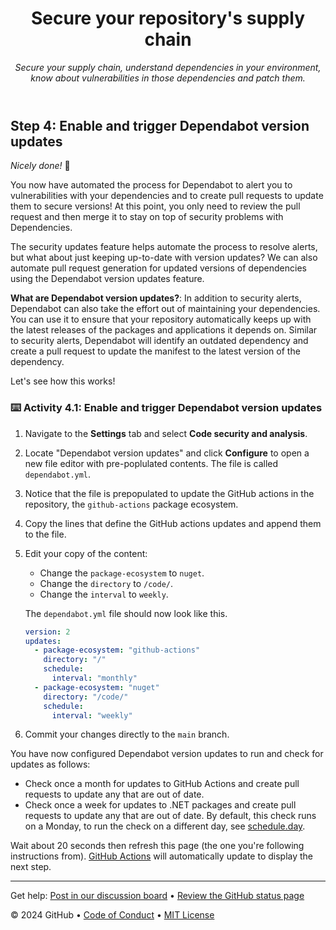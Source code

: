 <header>

<!--
  <<< Author notes: Course header >>>
  Include a 1280×640 image, course title in sentence case, and a concise description in emphasis.
  In your repository settings: enable template repository, add your 1280×640 social image, auto delete head branches.
  Add your open source license, GitHub uses MIT license.
-->

# Secure your repository's supply chain

_Secure your supply chain, understand dependencies in your environment, know about vulnerabilities in those dependencies and patch them._

</header>

## Step 4: Enable and trigger Dependabot version updates

_Nicely done!_ :partying_face:

You now have automated the process for Dependabot to alert you to vulnerabilities with your dependencies and to create pull requests to update them to secure versions! At this point, you only need to review the pull request and then merge it to stay on top of security problems with Dependencies.

The security updates feature helps automate the process to resolve alerts, but what about just keeping up-to-date with version updates? We can also automate pull request generation for updated versions of dependencies using the Dependabot version updates feature.

**What are Dependabot version updates?**: In addition to security alerts, Dependabot can also take the effort out of maintaining your dependencies. You can use it to ensure that your repository automatically keeps up with the latest releases of the packages and applications it depends on. Similar to security alerts, Dependabot will identify an outdated dependency and create a pull request to update the manifest to the latest version of the dependency.

Let's see how this works!

### :keyboard: Activity 4.1: Enable and trigger Dependabot version updates

1. Navigate to the **Settings** tab and select **Code security and analysis**.
1. Locate "Dependabot version updates" and click **Configure** to open a new file editor with pre-poplulated contents. The file is called `dependabot.yml`.
1. Notice that the file is prepopulated to update the GitHub actions in the repository, the `github-actions` package ecosystem.
1. Copy the lines that define the GitHub actions updates and append them to the file.
1. Edit your copy of the content:
   - Change the `package-ecosystem` to `nuget`.
   - Change the `directory` to `/code/`.
   - Change the `interval` to `weekly`.
   
   The `dependabot.yml` file should now look like this.
   ```yaml
   version: 2
   updates:
     - package-ecosystem: "github-actions"
       directory: "/"
       schedule:
         interval: "monthly"
     - package-ecosystem: "nuget"
       directory: "/code/"
       schedule:
         interval: "weekly"
    ```
1. Commit your changes directly to the `main` branch.

You have now configured Dependabot version updates to run and check for updates as follows:
- Check once a month for updates to GitHub Actions and create pull requests to update any that are out of date.
- Check once a week for updates to .NET packages and create pull requests to update any that are out of date. By default, this check runs on a Monday, to run the check on a different day, see [schedule.day](https://docs.github.com/en/code-security/dependabot/dependabot-version-updates/configuration-options-for-the-dependabot.yml-file#scheduleday).

Wait about 20 seconds then refresh this page (the one you're following instructions from). [GitHub Actions](https://docs.github.com/en/actions) will automatically update to display the next step.

<footer>

<!--
  <<< Author notes: Footer >>>
  Add a link to get support, GitHub status page, code of conduct, license link.
-->

---

Get help: [Post in our discussion board](https://github.com/skills/.github/discussions) &bull; [Review the GitHub status page](https://www.githubstatus.com/)

&copy; 2024 GitHub &bull; [Code of Conduct](https://www.contributor-covenant.org/version/2/1/code_of_conduct/code_of_conduct.md) &bull; [MIT License](https://gh.io/mit)

</footer>
